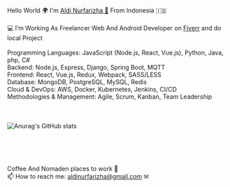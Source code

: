
Hello World 🌍 I'm  <a href="https://aldinurfarizha.github.io/">Aldi Nurfarizha </a>
<a href="https://www.instagram.com/aldinurfarizha/">📸</a> From Indonesia 🇮🇩 <br><br>
    💻 I’m Working As Freelancer Web And Android Developer on <a href="https://www.fiverr.com/aldinurfarizha"> Fiverr</a> and do local Project <br><br>
    Programming Languages: JavaScript (Node.js, React, Vue.js), Python, Java, php, C#<br>
    Backend: Node.js, Express, Django, Spring Boot, MQTT<br>
    Frontend: React, Vue.js, Redux, Webpack, SASS/LESS<br>
    Database: MongoDB, PostgreSQL, MySQL, Redis<br>
    Cloud & DevOps: AWS, Docker, Kubernetes, Jenkins, CI/CD<br>
    Methodologies & Management: Agile, Scrum, Kanban, Team Leadership<br>
    <br><br><br>
    ![Anurag's GitHub stats](https://github-readme-stats.vercel.app/api?username=aldinurfarizha&show_icons=true&theme=radical)<br>
    <br>
    <br>
    <br>
    <br>
    
Coffee And Nomaden places to work 🧡 <br>
📫 How to reach me: aldinurfarizha@gmail.com ✉
